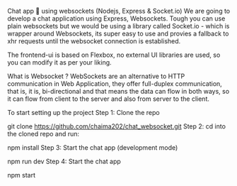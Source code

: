 Chat app 💬 using websockets (Nodejs, Express & Socket.io)
We are going to develop a chat application using Express, Websockets. Tough you can use plain websockets but we would be using a library called Socket.io - which is wrapper around Websockets, its super easy to use and provies a fallback to xhr requests until the websocket connection is established.

The frontend-ui is based on Flexbox, no external UI libraries are used, so you can modify it as per your liking.

What is Websocket ?
WebSockets are an alternative to HTTP communication in Web Application, they offer full-duplex communication, that is, it is, bi-directional and that means the data can flow in both ways, so it can flow from client to the server and also from server to the client.

To start setting up the project
Step 1: Clone the repo

git clone https://github.com/chaima202/chat_websocket.git
Step 2: cd into the cloned repo and run:

npm install
Step 3: Start the chat app (development mode)

npm run dev
Step 4: Start the chat app

npm start
